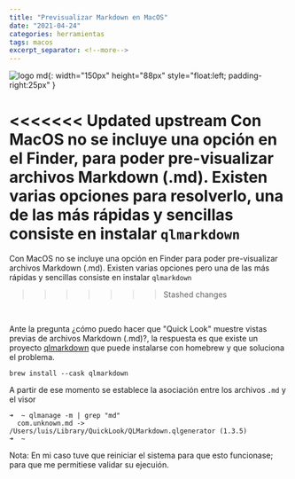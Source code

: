 ```yaml
---
title: "Previsualizar Markdown en MacOS"
date: "2021-04-24"
categories: herramientas
tags: macos
excerpt_separator: <!--more-->
---
```


![logo md](/assets/img/posts/logo-markdown.svg){: width="150px" height="88px" style="float:left; padding-right:25px" } 

<<<<<<< Updated upstream
Con MacOS no se incluye una opción en el **Finder**, para poder pre-visualizar archivos Markdown (.md). Existen varias opciones para resolverlo, una de las más rápidas y sencillas consiste en instalar `qlmarkdown`
=======
Con MacOS no se incluye una opción en Finder para poder pre-visualizar archivos Markdown (.md). Existen varias opciones pero una de las más rápidas y sencillas consiste en instalar `qlmarkdown`
>>>>>>> Stashed changes

<br clear="left"/>
<!--more-->

Ante la pregunta ¿cómo puedo hacer que "Quick Look" muestre vistas previas de archivos Markdown (.md)?, la respuesta es que existe un proyecto [qlmarkdown](https://github.com/toland/qlmarkdown) que puede instalarse con homebrew y que soluciona el problema. 


```console
brew install --cask qlmarkdown
```

A partir de ese momento se establece la asociación entre los archivos `.md` y el visor 

```console
➜  ~ qlmanage -m | grep "md"
  com.unknown.md -> /Users/luis/Library/QuickLook/QLMarkdown.qlgenerator (1.3.5)
➜  ~
```

Nota: En mi caso tuve que reiniciar el sistema para que esto funcionase; para que me permitiese validar su ejecuión.